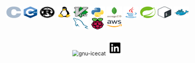 <div style="display: inline_block" align="center"><br>
  <img align="center" alt="coffee-c" height="30" width="40" src="https://raw.githubusercontent.com/devicons/devicon/master/icons/c/c-original.svg">
  <img align="center" alt="coffee-cpp" height="30" width="40" src="https://raw.githubusercontent.com/devicons/devicon/master/icons/cplusplus/cplusplus-original.svg">
  <img align="center" alt="coffee-rust" height="30" width="40" src="https://raw.githubusercontent.com/devicons/devicon/master/icons/rust/rust-original.svg">
  <img align="center" alt="coffee-linux" height="30" width="40" src="https://raw.githubusercontent.com/devicons/devicon/master/icons/linux/linux-original.svg">
  <img align="center" alt="coffee-vim" height="30" width="40" src="https://raw.githubusercontent.com/devicons/devicon/master/icons/vim/vim-original.svg">
  <img align="center" alt="coffee-python" height="30" width="40" src="https://raw.githubusercontent.com/devicons/devicon/master/icons/python/python-original.svg">
  <img align="center" alt="coffee-mongodb" height="30" width="40" src="https://raw.githubusercontent.com/devicons/devicon/master/icons/mongodb/mongodb-original-wordmark.svg">
  <img align="center" alt="coffee-java" height="30" width="40" src="https://raw.githubusercontent.com/devicons/devicon/master/icons/java/java-original.svg">
  <img align="center" alt="coffee-java" height="30" width="40" src="https://raw.githubusercontent.com/devicons/devicon/master/icons/spring/spring-original.svg">
  <img align="center" alt="coffee-bash" height="30" width="40" src="https://raw.githubusercontent.com/devicons/devicon/master/icons/bash/bash-original.svg">
  <img align="center" alt="coffee-docker" height="30" width="40" src="https://raw.githubusercontent.com/devicons/devicon/master/icons/docker/docker-original.svg">
  <img align="center" alt="coffee-mysql" height="30" width="40" src="https://raw.githubusercontent.com/devicons/devicon/master/icons/mysql/mysql-original.svg">
  <img align="center" alt="coffee-raspberrypy" height="30" width="40" src="https://raw.githubusercontent.com/devicons/devicon/master/icons/raspberrypi/raspberrypi-original.svg">
  <img align="center" alt="coffee-aws" height="30" width="40" src="https://raw.githubusercontent.com/devicons/devicon/master/icons/amazonwebservices/amazonwebservices-original-wordmark.svg">
</div>

  ##

<div align="center">
  <img alt="gnu-icecat" height="30" width="40" src="https://simpleicons.org/icons/gnuicecat.svg">
  <a href="https://www.linkedin.com/in/leo-andrade/" target="_blank"><img height="40" widht="40" src="https://github.com/iwametal/iwametal/blob/master/resources/icons/linkedin-brands-solid-full.svg" target="_blank"></a>
  <!-- <a href="https://www.linkedin.com/in/leo-andrade/" target="_blank"><img src="https://img.shields.io/badge/-LinkedIn-%23090909?style=for-the-badge&logo=linkedin&logoColor=a087ea" target="_blank"></a> -->
</div>
